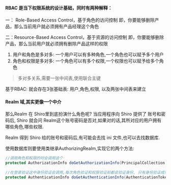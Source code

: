 #### RBAC 是当下权限系统的设计基础，同时有两种解释：
一： Role-Based Access Control，基于角色的访问控制
即，你要能够删除产品，那么当前用户就必须拥有产品经理这个角色

二：Resource-Based Access Control，基于资源的访问控制
即，你要能够删除产品，那么当前用户就必须拥有删除产品这样的权限


1. 用户和角色是多对多: 一个用户可以有多种角色,一个角色也可以赋予多个用户
2. 角色和权限是多对多: 一个角色可以有多个权限,一个权限也可以赋予给多个角色

> 多对多关系,需要一张中间表,使用联合主键

基于RBAC: 就会存在3张基础表: 用户,角色,权限, 以及两张中间表来建立

#### Realm 域,其实更像一个中介
那么Realm 在 Shiro里到底扮演什么角色呢?
当应用程序向 Shiro 提供了 账号和密码后, Shiro 就会问 Realm这个账号密码是否对,如果对的话,其所对应的用户拥有哪些角色,哪些权限.

Realm 得到 Shiro 给的账号和密码后,有可能会去找 ini 文件,也可以去找数据库.

使用数据库则要使用类继承AuthorizingRealm,实现它的两个方法:
```java
//调用角色和权限的时会调用这个
protected AuthorizationInfo doGetAuthorizationInfo(PrincipalCollection principalCollection)
    
//在登录验证这中身份验证会调用,每次角色验证和权限验证前都会验证身份, 只有身份验证成功后才会调用上面的doGetAuthorizationInfo
protected AuthenticationInfo doGetAuthenticationInfo(AuthenticationToken authenticationToken) throws AuthenticationException 
```


